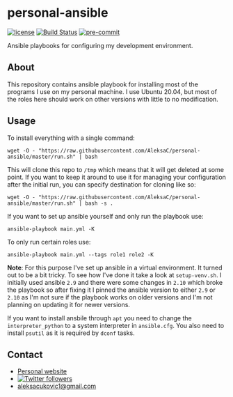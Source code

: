 # personal-ansible
[![license](https://img.shields.io/badge/License-MIT-green.svg)](LICENSE)
[![Build Status](https://travis-ci.org/AleksaC/personal-ansible.svg?branch=master)](https://travis-ci.org/AleksaC/personal-ansible)
[![pre-commit](https://img.shields.io/badge/pre--commit-enabled-brightgreen?logo=pre-commit&logoColor=white)](https://github.com/AleksaC/rsa/blob/master/.pre-commit-config.yaml)

Ansible playbooks for configuring my development environment.

## About

This repository contains ansible playbook for installing most of the programs I
use on my personal machine. I use Ubuntu 20.04, but most of the roles here should
work on other versions with little to no modification.

## Usage
To install everything with a single command:

```shell script
wget -O - "https://raw.githubusercontent.com/AleksaC/personal-ansible/master/run.sh" | bash
```

This will clone this repo to `/tmp` which means that it will get deleted at some
point. If you want to keep it around to use it for managing your configuration
after the initial run, you can specify destination for cloning like so:

```shell script
wget -O - "https://raw.githubusercontent.com/AleksaC/personal-ansible/master/run.sh" | bash -s .
```

If you want to set up ansible yourself and only run the playbook use:

```shell script
ansible-playbook main.yml -K
```

To only run certain roles use:

```shell script
ansible-playbook main.yml --tags role1 role2 -K
```

**Note**: For this purpose I've set up ansible in a virtual environment. It
turned out to be a bit tricky. To see how I've done it take a look at `setup-venv.sh`.
I initially used ansible `2.9` and there were some changes in `2.10` which broke the
playbook so after fixing it I pinned the ansible version to either `2.9` or `2.10`
as I'm not sure if the playbook works on older versions and I'm not planning on
updating it for newer versions.

If you want to install ansbile through `apt` you need to change the
`interpreter_python` to a system interpreter in `ansible.cfg`. You also need to
install `psutil` as it is required by `dconf` tasks.

## Contact
- [Personal website](https://aleksac.me)
- <a target="_blank" href="http://twitter.com/aleksa_c_"><img alt='Twitter followers' src="https://img.shields.io/twitter/follow/aleksa_c_.svg?style=social"></a>
- aleksacukovic1@gmail.com
